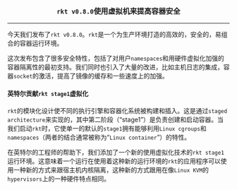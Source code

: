 ### <p align=center>`rkt v0.8.0`使用虚拟机来提高容器安全</p>

---

今天我们发布了`rkt v0.8.0`。`rkt`是一个为生产环境打造的高效的，安全的，易组合的容器运行环境。

这次发布包含了很多安全特性，包括了对用户`namespaces`和用硬件虚拟化加强的容器隔离性的最初支持。我们同时也引入了大量的改进，比如主机日志的集成，容器`socket`的激活，提高了镜像的缓存和一些速度上的加强。

#### 英特尔贡献`rkt stage1`虚拟化

`rkt`的模块化设计使不同的执行引擎和容器化系统被构建和插入。这是通过`staged architecture`来实现的，其中第二阶段（“stage1”）是负责创建和启动容器。当我们启动`rkt`时，它使单一的默认的`stage1`拥有能够利用`Linux cgroups`和`namespaces`（两者的结合通常被称为“`Linux container`”）的特性。

在英特尔的工程师的帮助下，我们添加了一个新的使用虚拟化技术的`rkt stage1`运行环境。这意味着一个运行在使用着这种新的运行环境的`rkt`的应用程序可以使用一种新的方式来跟宿主机内核隔离，这种新的方式跟用在像`Linux KVM`的`hypervisors`上的一种硬件特点相同。
